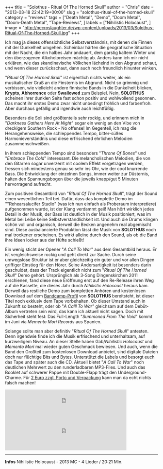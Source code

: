 +++
title = "Solothus - Ritual Of The Horned Skull"
author = "Chris"
date = "2013-03-18 22:42:19+00:00"
slug = "solothus-ritual-of-the-horned-skull"
category = "reviews"
tags = ["Death Metal", "Demo", "Doom Metal", "Doom-Death Metal", "Tape-Reviews", ]
labels = ["Nihilistic Holocaust", ]
image = "http://necroslaughter.de/wp-content/uploads/2013/03/Solothus-Ritual-Of-The-Horned-Skull.jpg"
+++

Ich mag ja dieses offensichtliche Selbstverständnis, mit denen die Finnen mit der Dunkelheit umgehen. Scheinbar härten die geografische Situation mit der Nacht, die ein halbes Jahr andauert, dem garstig kaltem Winter und den überzogenen Alkoholpreisen mächtig ab. Anders kann ich mir nicht erklären, wie das skandinavische Völkchen lächelnd in den Abgrund schaut, und wenn dieser zurückschaut, dann auch noch freundlich hinunter winken.

"_Ritual Of The Horned Skull_" ist eigentlich nichts weiter, als ein musikalischer Gruß an die Finsternis im Abgrund. Nicht so grimmig und verbissen, wie vielleicht andere finnische Bands in die Dunkelheit blicken, **Krypts**, **Abhorrence** oder **Swallowed** zum Beispiel. Nein, **SOLOTHUS** scheinen ihrer dunklen Seite fast schon positiv und wohlwollend gesonnen. Das macht ihr erstes Demo zwar nicht unbedingt fröhlich und farbenfroh. Aber durchaus gefällig und irgendwie auch leichtfüßig.

Besonders die Soli sind größtenteils sehr rockig, und erinnern mich in "_Darkness Gathers Here At Night_" sogar ein wenig an den Vibe von dreckigem Southern Rock - No offense! Im Gegenteil, ich mag die Herangehensweise, die schleppendes Tempo, bitter-süßes Harmonieverständnis und diese erfrischend ehrlichen Melodien zusammenschweißen.

In ihrem schleppenden Tempo sind besonders "_Throne Of Bones_" und "_Embrace The Cold_" interessant. Die melancholischen Melodien, die von den Gitarren sogar unverzerrt mit coolem Effekt vorgetragen werden, fressen sich mindestens genau so sehr ins Ohr, wie der cool knurrende Bass. Die Entwicklung der einzelnen Songs, immer weiter zur Düsternis, halten den Spannungsbogen über die jeweils knapp/gut 5 Minuten hervorragend aufrecht.

Zum positiven Gesamtbild von "_Ritual Of The Horned Skull_", trägt der Sound einen wesentlichen Teil bei. Dafür, dass das komplette Demo im ""Rehearsalucifer Studio" (was ich nun einfach als Proberaum interpretiere) aufgenommen wurde, ist der Klang verdammt geil! Man hört wirklich jedes Detail in der Musik, der Bass ist deutlich in der Musik positioniert, was im Metal bei Leibe keine Selbstverständlichkeit ist. Und auch die Drums klingen schön voll und organisch, derweil die Becken angenehm real abgemischt sind. Diese ausbalancierte Produktion lässt die Musik von **SOLOTHUS** noch mal trockener erscheinen. Es wirkt alleine durch den Sound, als ob die Band ihre Ideen locker aus der Hüfte schießt!

Ein wenig sticht der Opener "_A Call To War_" aus dem Gesamtbild heraus. Er ist vergleichsweise rockig und geht direkt zur Sache. Durch seine umwegslose Struktur ist er aber gleichzeitig ein guter und vor allen Dingen griffiger Einstieg für den Hörer. Seine Andersartigkeit ist besonders darin geschuldet, dass der Track eigentlich nicht zum "_Ritual Of The Horned Skull_" Demo gehört. Ursprünglich als 3-Song Dingenskirchen 2011 erschienen, fand diese neue Eröffnung erst auf den Re-Release ihren Weg auf die Kassette, die dieses Jahr durch _Nihilistic Holocaust_ heraus kam. Derweil das restliche Demo zum kompletten Anhören und kostenlosen Download auf dem <a href="http://solothus.bandcamp.com/album/ritual-of-the-horned-skull">Bandcamp-Profil</a> von **SOLOTHUS** bereitsteht, ist dieser Titel noch exklusiv dem Tape vorbehalten. Ob dieser Umstand auch in Zukunft so besteht, oder ob "_A Calll To War_" gleichsam auf dem Debüt-Album vertreten sein wird, das kann ich aktuell nicht sagen. Doch mit Sicherheit steht fest: Das Full-Length "_Summoned From The Void_" kommt im Juni via _Memento Mori Records_ aus Spanien.

Solange sollte man aber definitiv "_Ritual Of The Horned Skull_" antesten. Denn irgendwie finde ich die Musik erfrischend und unterhaltsam, auf kurzweiligem Niveau. An dieser Stelle haben Gab/_Nihilistic Holocaust_ und _Memento Mori_ mal wieder guten Geschmack bewiesen. Und auch, wenn die Band den Großteil zum kostenlosen Download anbietet, sind digitale Dateien doch nur flüchtige Bits und Bytes. Unterstützt die Labels und besorgt euch das Tape und später auch die CD. Aktuell bietet "_A Call To War_" noch deutlichen Mehrwert zu den runderladbaren MP3-Files. Und auch das Booklet auf schwerer Pappe mit Double-Flapp trägt den Underground-Charme. Für <a href="http://nihilisticholocaust.bigcartel.com/">2 Euro zzgl. Porto und Verpackung</a> kann man da echt nichts falsch machen!

<iframe allowtransparency="true" frameborder="0" height="100" src="http://bandcamp.com/EmbeddedPlayer/v=2/track=3211906427/size=venti/bgcol=222222/linkcol=FFFFFF/" style="position: relative; display: block; width: 400px; height: 100px;" width="400"><a href="http://nihilisticholocaustrecs.bandcamp.com/track/a-call-to-war">A Call To War by Solothus</a></iframe>
<iframe allowtransparency="true" frameborder="0" height="100" src="http://bandcamp.com/EmbeddedPlayer/v=2/album=2000236005/size=venti/bgcol=222222/linkcol=FFFFFF/" style="position: relative; display: block; width: 400px; height: 100px;" width="400"><a href="http://solothus.bandcamp.com/album/ritual-of-the-horned-skull">Ritual of the Horned Skull by Solothus</a></iframe>



---
**Infos**
Nihilistic Holocaust - 2013
MC - 4 Lieder / 20:21 Min.
